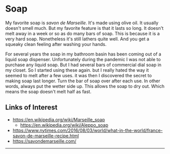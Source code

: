 # Soap

My favorite soap is _savon de Marseille_. It's made using olive oil. It usually doesn't smell much. But my favorite feature is that it lasts so long. It doesn't melt away in a week or so as do many bars of soap. This is because it is a very hard soap. Nonetheless it's still lathers quite well. And you get a squeaky clean feeling after washing your hands.

For several years the soap in my bathroom basin has been coming out of a liquid soap dispenser. Unfortunately during the pandemic I was not able to purchase any liquid soap. But I had several bars of commercial dial soap in my closet. So I started using these again. but I really hated the way it seemed to melt after a few uses. it was then I discovered the secret to making soap last longer. Turn the bar of soap over after each use. In other words, always put the wetter side up. This allows the soap to dry out. Which means the soap doesn't melt half as fast.

## Links of Interest

* https://en.wikipedia.org/wiki/Marseille_soap
    * https://en.wikipedia.org/wiki/Aleppo_soap
* https://www.nytimes.com/2016/08/03/world/what-in-the-world/france-savon-de-marseille-recipe.html
* https://savondemarseille.com/

***

